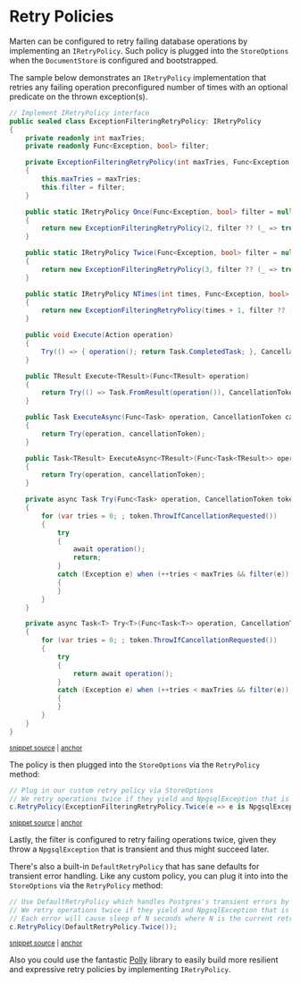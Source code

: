 # Retry Policies

Marten can be configured to retry failing database operations by implementing an `IRetryPolicy`. Such policy is plugged into the `StoreOptions` when the `DocumentStore` is configured and bootstrapped.

The sample below demonstrates an `IRetryPolicy` implementation that retries any failing operation preconfigured number of times with an optional predicate on the thrown exception(s).

<!-- snippet: sample_retrypolicy-samplepolicy -->
<a id='snippet-sample_retrypolicy-samplepolicy'></a>
```cs
// Implement IRetryPolicy interface
public sealed class ExceptionFilteringRetryPolicy: IRetryPolicy
{
    private readonly int maxTries;
    private readonly Func<Exception, bool> filter;

    private ExceptionFilteringRetryPolicy(int maxTries, Func<Exception, bool> filter)
    {
        this.maxTries = maxTries;
        this.filter = filter;
    }

    public static IRetryPolicy Once(Func<Exception, bool> filter = null)
    {
        return new ExceptionFilteringRetryPolicy(2, filter ?? (_ => true));
    }

    public static IRetryPolicy Twice(Func<Exception, bool> filter = null)
    {
        return new ExceptionFilteringRetryPolicy(3, filter ?? (_ => true));
    }

    public static IRetryPolicy NTimes(int times, Func<Exception, bool> filter = null)
    {
        return new ExceptionFilteringRetryPolicy(times + 1, filter ?? (_ => true));
    }

    public void Execute(Action operation)
    {
        Try(() => { operation(); return Task.CompletedTask; }, CancellationToken.None).GetAwaiter().GetResult();
    }

    public TResult Execute<TResult>(Func<TResult> operation)
    {
        return Try(() => Task.FromResult(operation()), CancellationToken.None).GetAwaiter().GetResult();
    }

    public Task ExecuteAsync(Func<Task> operation, CancellationToken cancellationToken)
    {
        return Try(operation, cancellationToken);
    }

    public Task<TResult> ExecuteAsync<TResult>(Func<Task<TResult>> operation, CancellationToken cancellationToken)
    {
        return Try(operation, cancellationToken);
    }

    private async Task Try(Func<Task> operation, CancellationToken token)
    {
        for (var tries = 0; ; token.ThrowIfCancellationRequested())
        {
            try
            {
                await operation();
                return;
            }
            catch (Exception e) when (++tries < maxTries && filter(e))
            {
            }
        }
    }

    private async Task<T> Try<T>(Func<Task<T>> operation, CancellationToken token)
    {
        for (var tries = 0; ; token.ThrowIfCancellationRequested())
        {
            try
            {
                return await operation();
            }
            catch (Exception e) when (++tries < maxTries && filter(e))
            {
            }
        }
    }
}
```
<sup><a href='https://github.com/JasperFx/marten/blob/master/src/Marten.Testing/Examples/RetryPolicyTests.cs#L12-L90' title='Snippet source file'>snippet source</a> | <a href='#snippet-sample_retrypolicy-samplepolicy' title='Start of snippet'>anchor</a></sup>
<!-- endSnippet -->

The policy is then plugged into the `StoreOptions` via the `RetryPolicy` method:

<!-- snippet: sample_retrypolicy-samplepolicy-pluggingin -->
<a id='snippet-sample_retrypolicy-samplepolicy-pluggingin'></a>
```cs
// Plug in our custom retry policy via StoreOptions
// We retry operations twice if they yield and NpgsqlException that is transient
c.RetryPolicy(ExceptionFilteringRetryPolicy.Twice(e => e is NpgsqlException ne && ne.IsTransient));
```
<sup><a href='https://github.com/JasperFx/marten/blob/master/src/Marten.Testing/Examples/RetryPolicyTests.cs#L100-L104' title='Snippet source file'>snippet source</a> | <a href='#snippet-sample_retrypolicy-samplepolicy-pluggingin' title='Start of snippet'>anchor</a></sup>
<!-- endSnippet -->

Lastly, the filter is configured to retry failing operations twice, given they throw a `NpgsqlException` that is transient and thus might succeed later.

There's also a built-in `DefaultRetryPolicy` that has sane defaults for transient error handling. Like any custom policy, you can plug it into into the `StoreOptions` via the `RetryPolicy` method:

<!-- snippet: sample_retrypolicy-samplepolicy-default -->
<a id='snippet-sample_retrypolicy-samplepolicy-default'></a>
```cs
// Use DefaultRetryPolicy which handles Postgres's transient errors by default with sane defaults
// We retry operations twice if they yield and NpgsqlException that is transient
// Each error will cause sleep of N seconds where N is the current retry number
c.RetryPolicy(DefaultRetryPolicy.Twice());
```
<sup><a href='https://github.com/JasperFx/marten/blob/master/src/Marten.Testing/Examples/RetryPolicyTests.cs#L106-L111' title='Snippet source file'>snippet source</a> | <a href='#snippet-sample_retrypolicy-samplepolicy-default' title='Start of snippet'>anchor</a></sup>
<!-- endSnippet -->

Also you could use the fantastic [Polly](https://www.nuget.org/packages/polly) library to easily build more resilient and expressive retry policies by implementing `IRetryPolicy`.

